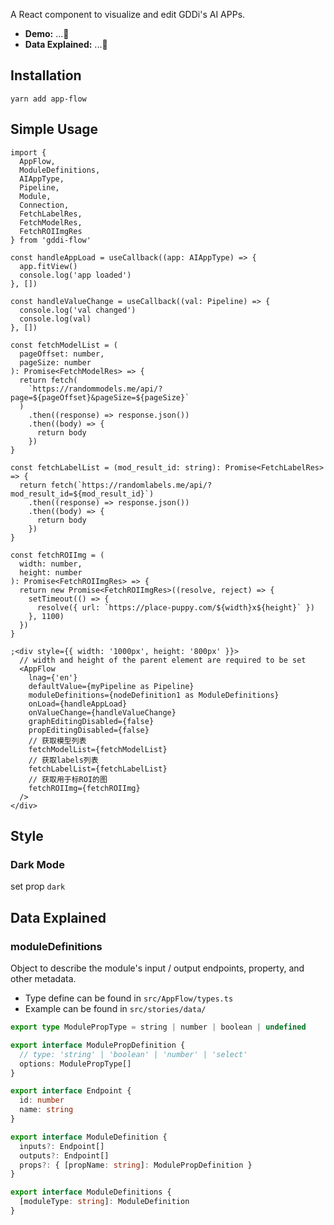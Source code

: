 A React component to visualize and edit GDDi's AI APPs.

- **Demo:** ...🚧
- **Data Explained:** ...🚧

## Installation

```shell
yarn add app-flow
```

## Simple Usage

```tsx
import {
  AppFlow,
  ModuleDefinitions,
  AIAppType,
  Pipeline,
  Module,
  Connection,
  FetchLabelRes,
  FetchModelRes,
  FetchROIImgRes
} from 'gddi-flow'

const handleAppLoad = useCallback((app: AIAppType) => {
  app.fitView()
  console.log('app loaded')
}, [])

const handleValueChange = useCallback((val: Pipeline) => {
  console.log('val changed')
  console.log(val)
}, [])

const fetchModelList = (
  pageOffset: number,
  pageSize: number
): Promise<FetchModelRes> => {
  return fetch(
    `https://randommodels.me/api/?page=${pageOffset}&pageSize=${pageSize}`
  )
    .then((response) => response.json())
    .then((body) => {
      return body
    })
}

const fetchLabelList = (mod_result_id: string): Promise<FetchLabelRes> => {
  return fetch(`https://randomlabels.me/api/?mod_result_id=${mod_result_id}`)
    .then((response) => response.json())
    .then((body) => {
      return body
    })
}

const fetchROIImg = (
  width: number,
  height: number
): Promise<FetchROIImgRes> => {
  return new Promise<FetchROIImgRes>((resolve, reject) => {
    setTimeout(() => {
      resolve({ url: `https://place-puppy.com/${width}x${height}` })
    }, 1100)
  })
}

;<div style={{ width: '1000px', height: '800px' }}>
  // width and height of the parent element are required to be set
  <AppFlow
    lnag={'en'}
    defaultValue={myPipeline as Pipeline}
    moduleDefinitions={nodeDefinition1 as ModuleDefinitions}
    onLoad={handleAppLoad}
    onValueChange={handleValueChange}
    graphEditingDisabled={false}
    propEditingDisabled={false}
    // 获取模型列表
    fetchModelList={fetchModelList}
    // 获取labels列表
    fetchLabelList={fetchLabelList}
    // 获取用于标ROI的图
    fetchROIImg={fetchROIImg}
  />
</div>
```

## Style

### Dark Mode

set prop `dark`

## Data Explained

### moduleDefinitions

Object to describe the module's input / output endpoints, property, and other metadata.

- Type define can be found in `src/AppFlow/types.ts`
- Example can be found in `src/stories/data/`

```typescript
export type ModulePropType = string | number | boolean | undefined

export interface ModulePropDefinition {
  // type: 'string' | 'boolean' | 'number' | 'select'
  options: ModulePropType[]
}

export interface Endpoint {
  id: number
  name: string
}

export interface ModuleDefinition {
  inputs?: Endpoint[]
  outputs?: Endpoint[]
  props?: { [propName: string]: ModulePropDefinition }
}

export interface ModuleDefinitions {
  [moduleType: string]: ModuleDefinition
}
```
